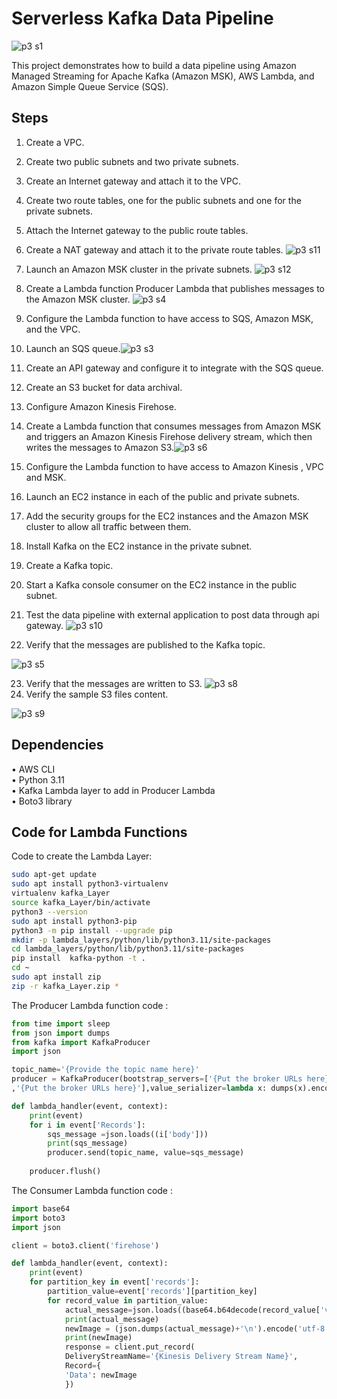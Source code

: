 # Serverless Kafka Data Pipeline
![p3 s1](https://github.com/Souvik7861/PROJECTS/assets/120063616/45cffae8-ffff-4536-9511-c1d547678c68)

This project demonstrates how to build a data pipeline using Amazon Managed Streaming for Apache Kafka (Amazon MSK), AWS Lambda, and Amazon Simple Queue Service (SQS).

## Steps
1. Create a VPC.
2. Create two public subnets and two private subnets.
3. Create an Internet gateway and attach it to the VPC.
4. Create two route tables, one for the public subnets and one for the private subnets. 
5. Attach the Internet gateway to the public route tables.
6. Create a NAT gateway and attach it to the private route tables.
![p3 s11](https://github.com/Souvik7861/PROJECTS/assets/120063616/bfe5daf3-f33b-4192-a61f-7491d496087b)
7. Launch an Amazon MSK cluster in the private subnets.
![p3 s12](https://github.com/Souvik7861/PROJECTS/assets/120063616/5354bc4a-a139-401c-8209-cb77ceaafec7)

8. Create a Lambda function Producer Lambda that publishes messages to the Amazon MSK cluster.
![p3 s4](https://github.com/Souvik7861/PROJECTS/assets/120063616/53a3ddfb-4aee-403e-a285-6412e72c3811)
9. Configure the Lambda function to have access to SQS, Amazon MSK, and the VPC.
10. Launch an SQS queue.![p3 s3](https://github.com/Souvik7861/PROJECTS/assets/120063616/a5be47d2-66f4-40c9-af9b-e1f9af2db2d3)

11. Create an API gateway and configure it to integrate with the SQS queue.
12. Create an S3 bucket for data archival.
13. Configure Amazon Kinesis Firehose.
14. Create a Lambda function that consumes messages from Amazon MSK and triggers an Amazon Kinesis Firehose delivery stream, which then writes the messages to Amazon S3.![p3 s6](https://github.com/Souvik7861/PROJECTS/assets/120063616/06d766f8-9d35-4456-afb5-35800d9dbf63)

15. Configure the Lambda function to have access to Amazon Kinesis , VPC and MSK.
16. Launch an EC2 instance in each of the public and private subnets.
17. Add the security groups for the EC2 instances and the Amazon MSK cluster to allow all traffic between them.
18. Install Kafka on the EC2 instance in the private subnet.
19. Create a Kafka topic.
20. Start a Kafka console consumer on the EC2 instance in the public subnet.
21. Test the data pipeline with external application to post data through api gateway.
![p3 s10](https://github.com/Souvik7861/PROJECTS/assets/120063616/014b0b16-f9ab-4188-bc27-090dcd2e6c88)
22. Verify that the messages are published to the Kafka topic.

![p3 s5](https://github.com/Souvik7861/PROJECTS/assets/120063616/b96a2bc9-2ed8-4800-9b88-0877be9baf5b)

23. Verify that the messages are written to S3.
![p3 s8](https://github.com/Souvik7861/PROJECTS/assets/120063616/bfdef04d-6beb-4fe4-a9f0-0cd59e129f44)
24. Verify the sample S3 files content.
    
![p3 s9](https://github.com/Souvik7861/PROJECTS/assets/120063616/83b97412-ee35-4c9f-b34d-dc213123bb5f)


## Dependencies
• AWS CLI   
• Python 3.11   
• Kafka Lambda layer to add in Producer Lambda  
• Boto3 library  

## Code for Lambda Functions

Code to create the Lambda Layer:
```bash
sudo apt-get update
sudo apt install python3-virtualenv
virtualenv kafka_Layer
source kafka_Layer/bin/activate
python3 --version  
sudo apt install python3-pip
python3 -m pip install --upgrade pip
mkdir -p lambda_layers/python/lib/python3.11/site-packages
cd lambda_layers/python/lib/python3.11/site-packages
pip install  kafka-python -t .
cd ~
sudo apt install zip
zip -r kafka_Layer.zip *
```

The Producer Lambda function code :

```python
from time import sleep
from json import dumps
from kafka import KafkaProducer
import json

topic_name='{Provide the topic name here}'
producer = KafkaProducer(bootstrap_servers=['{Put the broker URLs here}'
,'{Put the broker URLs here}'],value_serializer=lambda x: dumps(x).encode('utf-8'))

def lambda_handler(event, context):
    print(event)
    for i in event['Records']:
        sqs_message =json.loads((i['body']))
        print(sqs_message)
        producer.send(topic_name, value=sqs_message)
    
    producer.flush()
```
The Consumer Lambda function code :
```python
import base64
import boto3
import json

client = boto3.client('firehose')

def lambda_handler(event, context):
	print(event)
	for partition_key in event['records']:
		partition_value=event['records'][partition_key]
		for record_value in partition_value:
			actual_message=json.loads((base64.b64decode(record_value['value'])).decode('utf-8'))
			print(actual_message)
			newImage = (json.dumps(actual_message)+'\n').encode('utf-8')
			print(newImage)
			response = client.put_record(
			DeliveryStreamName='{Kinesis Delivery Stream Name}',
			Record={
			'Data': newImage
			})
```
